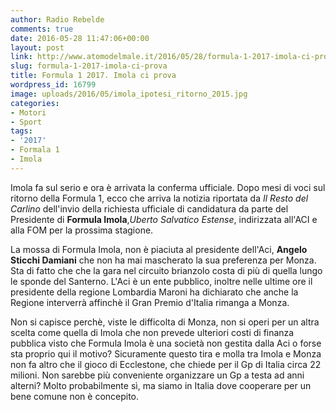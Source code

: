 ```yaml
---
author: Radio Rebelde
comments: true
date: 2016-05-28 11:47:06+00:00
layout: post
link: http://www.atomodelmale.it/2016/05/28/formula-1-2017-imola-ci-prova/
slug: formula-1-2017-imola-ci-prova
title: Formula 1 2017. Imola ci prova
wordpress_id: 16799
image: uploads/2016/05/imola_ipotesi_ritorno_2015.jpg
categories:
- Motori
- Sport
tags:
- '2017'
- Formala 1
- Imola
---
```


Imola fa sul serio e ora è arrivata la conferma ufficiale. Dopo mesi di voci sul ritorno della Formula 1, ecco che arriva la notizia riportata da _Il Resto del Carlino_ dell'invio della richiesta ufficiale di candidatura da parte del Presidente di **Formula Imola**,_Uberto Salvatico Estense_, indirizzata all'ACI e alla FOM per la prossima stagione.

La mossa di Formula Imola, non è piaciuta al presidente dell'Aci, **Angelo Sticchi Damiani** che non ha mai mascherato la sua preferenza per Monza.
Sta di fatto che che la gara nel circuito brianzolo costa di più di quella lungo le sponde del Santerno. L'Aci è un ente pubblico, inoltre nelle ultime ore il presidente della regione Lombardia Maroni ha dichiarato che anche la Regione interverrà affinchè il Gran Premio d'Italia rimanga a Monza.

Non si capisce perchè, viste le difficolta di Monza, non si operi per un altra scelta come quella di Imola che non prevede ulteriori costi di finanza pubblica visto che Formula Imola è una società non gestita dalla Aci o forse sta proprio qui il motivo?
Sicuramente questo tira e molla tra Imola e Monza non fa altro che il gioco di Ecclestone, che chiede per il Gp di Italia circa 22 milioni.
Non sarebbe più conveniente organizzare un Gp a testa ad anni alterni? Molto probabilmente sì, ma siamo in Italia dove cooperare per un bene comune non è concepito.
